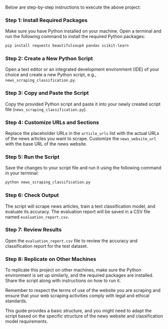 Below are step-by-step instructions to execute the above project:

### Step 1: Install Required Packages

Make sure you have Python installed on your machine. Open a terminal and run the following command to install the required Python packages:

```bash
pip install requests beautifulsoup4 pandas scikit-learn
```

### Step 2: Create a New Python Script

Open a text editor or an integrated development environment (IDE) of your choice and create a new Python script, e.g., `news_scraping_classification.py`.

### Step 3: Copy and Paste the Script

Copy the provided Python script and paste it into your newly created script file (`news_scraping_classification.py`).

### Step 4: Customize URLs and Sections

Replace the placeholder URLs in the `article_urls` list with the actual URLs of the news articles you want to scrape. Customize the `news_website_url` with the base URL of the news website.

### Step 5: Run the Script

Save the changes to your script file and run it using the following command in your terminal:

```bash
python news_scraping_classification.py
```

### Step 6: Check Output

The script will scrape news articles, train a text classification model, and evaluate its accuracy. The evaluation report will be saved in a CSV file named `evaluation_report.csv`.

### Step 7: Review Results

Open the `evaluation_report.csv` file to review the accuracy and classification report for the test dataset.

### Step 8: Replicate on Other Machines

To replicate this project on other machines, make sure the Python environment is set up similarly, and the required packages are installed. Share the script along with instructions on how to run it.

Remember to respect the terms of use of the website you are scraping and ensure that your web scraping activities comply with legal and ethical standards.

This guide provides a basic structure, and you might need to adapt the script based on the specific structure of the news website and classification model requirements.
